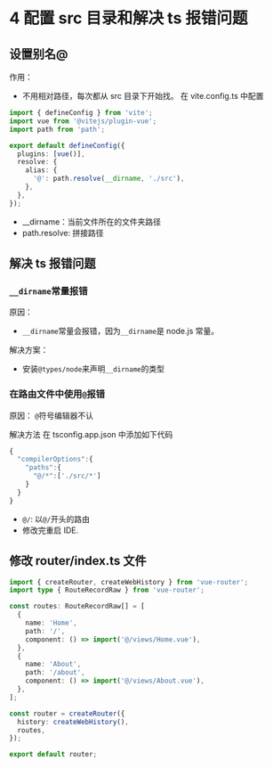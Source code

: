 # 4 配置 src 目录和解决 ts 报错问题

## 设置别名@

作用：

- 不用相对路径，每次都从 src 目录下开始找。
  在 vite.config.ts 中配置

```ts
import { defineConfig } from 'vite';
import vue from '@vitejs/plugin-vue';
import path from 'path';

export default defineConfig({
  plugins: [vue()],
  resolve: {
    alias: {
      '@': path.resolve(__dirname, './src'),
    },
  },
});
```

- \_\_dirname：当前文件所在的文件夹路径
- path.resolve: 拼接路径

## 解决 ts 报错问题

### `__dirname`常量报错

原因：

- `__dirname`常量会报错，因为`__dirname`是 node.js 常量。

解决方案：

- 安装`@types/node`来声明`__dirname`的类型

### 在路由文件中使用`@`报错

原因：
`@`符号编辑器不认

解决方法
在 tsconfig.app.json 中添加如下代码

```ts
{
  "compilerOptions":{
    "paths":{
      "@/*":['./src/*']
    }
  }
}
```

- `@/`: 以`@/`开头的路由
- 修改完重启 IDE.

## 修改 router/index.ts 文件

```ts
import { createRouter, createWebHistory } from 'vue-router';
import type { RouteRecordRaw } from 'vue-router';

const routes: RouteRecordRaw[] = [
  {
    name: 'Home',
    path: '/',
    component: () => import('@/views/Home.vue'),
  },
  {
    name: 'About',
    path: '/about',
    component: () => import('@/views/About.vue'),
  },
];

const router = createRouter({
  history: createWebHistory(),
  routes,
});

export default router;
```
